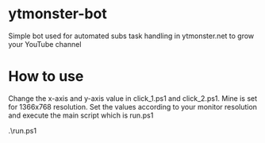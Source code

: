 # ytmonster-bot
Simple bot used for automated subs task handling in ytmonster.net to grow your YouTube channel

# How to use
Change the x-axis and y-axis value in click_1.ps1 and click_2.ps1.  Mine is set for 1366x768 resolution.  Set the values according to your monitor resolution and execute the main script which is run.ps1

.\run.ps1
